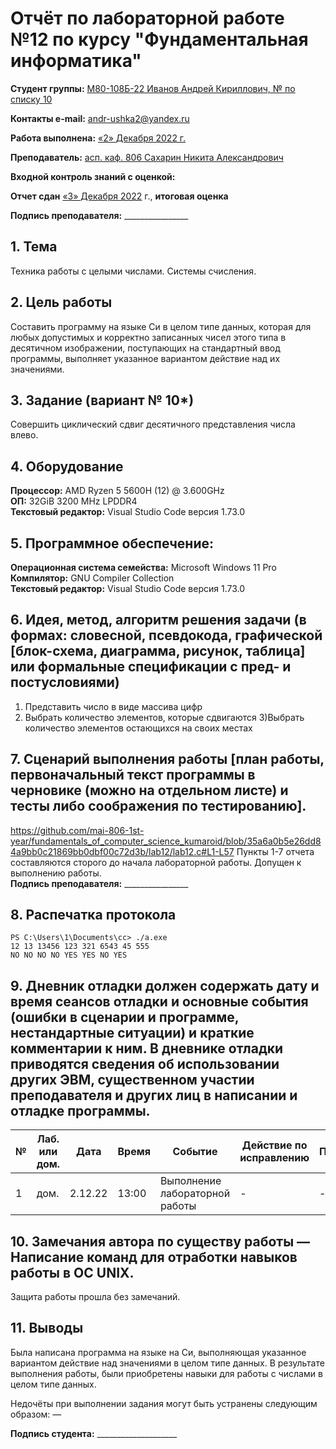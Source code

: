 # Отчёт по лабораторной работе №12 по курсу "Фундаментальная информатика"

<b>Студент группы:</b> <ins>М80-108Б-22 Иванов Андрей Кириллович, № по списку 10</ins> 

<b>Контакты e-mail:</b> <ins>andr-ushka2@yandex.ru</ins>

<b>Работа выполнена:</b> <ins>«2» <ins>Декабря</ins> <ins>2022</ins> г.

<b>Преподаватель:</b> <ins>асп. каф. 806 Сахарин Никита Александрович</ins>

<b>Входной контроль знаний с оценкой:</b> <ins></ins>

<b>Отчет сдан</b> <ins>«3» Декабря 2022</ins> г., <b>итоговая оценка</b> <ins></ins>

<b>Подпись преподавателя:</b> ________________


## 1. Тема
Техника работы с целыми числами. Системы счисления.
## 2. Цель работы
Составить программу на языке Си в целом типе данных, которая для любых допустимых и корректно записанных чисел этого типа в десятичном изображении, поступающих на стандартный ввод программы, выполняет указанное вариантом действие над их значениями.
## 3. Задание (вариант № 10*)
Совершить циклический сдвиг десятичного представления числа влево.

 
## 4. Оборудование
<b>Процессор:</b> AMD Ryzen 5 5600H (12) @ 3.600GHz<br/>
<b>ОП:</b> 32GiB 3200 MHz LPDDR4<br/>
<b>Текстовый редактор:</b> Visual Studio Code версия 1.73.0 <br/>

## 5. Программное обеспечение:
<b>Операционная система семейства:</b> Microsoft Windows 11 Pro <br/>
<b>Компилятор:</b> GNU Compiler Collection <br/>
<b>Текстовый редактор:</b> Visual Studio Code версия 1.73.0 <br/>
  
## 6. Идея, метод, алгоритм решения задачи (в формах: словесной, псевдокода, графической [блок-схема, диаграмма, рисунок, таблица] или формальные спецификации с пред- и постусловиями)
1) Представить число в виде массива цифр
2) Выбрать количество элементов, которые сдвигаются
3)Выбрать количество элементов остающихся на своих местах

## 7. Сценарий выполнения работы [план работы, первоначальный текст программы в черновике (можно на отдельном листе) и тесты либо соображения по тестированию].

https://github.com/mai-806-1st-year/fundamentals_of_computer_science_kumaroid/blob/35a6a0b5e26dd84a9bb0c21869bb0dbf00c72d3b/lab12/lab12.c#L1-L57
Пункты 1-7 отчета составляются сторого до начала лабораторной работы.
Допущен к выполнению работы.  
<b>Подпись преподавателя:</b> ________________
## 8. Распечатка протокола 
```
PS C:\Users\1\Documents\cc> ./a.exe
12 13 13456 123 321 6543 45 555
NO NO NO NO YES YES NO YES
```
## 9. Дневник отладки должен содержать дату и время сеансов отладки и основные события (ошибки в сценарии и программе, нестандартные ситуации) и краткие комментарии к ним. В дневнике отладки приводятся сведения об использовании других ЭВМ, существенном участии преподавателя и других лиц в написании и отладке программы.

| № |  Лаб. или дом. | Дата | Время | Событие | Действие по исправлению | Примечание |
| ------ | ------ | ------ | ------ | ------ | ------ | ------ |
| 1 | дом. | 2.12.22 | 13:00 | Выполнение лабораторной работы | - | - |
## 10. Замечания автора по существу работы — Написание команд для отработки навыков работы в ОС UNIX.
Защита работы прошла без замечаний.
## 11. Выводы

Была написана программа на языке на Си, выполняющая указанное вариантом действие над значениями в целом типе данных. В результате выполнения работы, были приобретены навыки для работы с числами в целом типе данных.

Недочёты при выполнении задания могут быть устранены следующим образом: —

<b>Подпись студента:</b> ____________________
